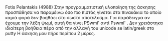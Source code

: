 Fotis Pelantakis (4988)
Στην προγραμματιστική υλοποίηση της άσκησης προσπάθησα να παραμέινω όσο πιο πιστός γίνεται στα πινακάκια το οποίο καμιά φορά δεν βοηθάει στο σωστό αποτέλεσμα.
Για παράδειγμα αν έχουμε την λέξη ψωμί, αυτή θα γίνει PSwmi' αντί Pswmi' .
Δεν χρειάστηκα ιδιαίτερη βοήθεια πέρα από την αλλαγή του unicode se latin/greek στο putty
Η άσκηση μου πήρε περίπου 2 μέρες.
